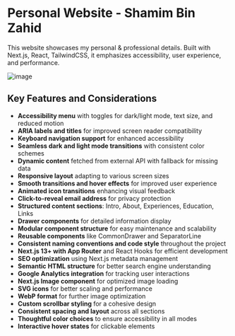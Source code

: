 # Personal Website - Shamim Bin Zahid

This website showcases my personal & professional details. Built with Next.js, React, TailwindCSS, it emphasizes accessibility, user experience, and performance. 

![image](https://github.com/user-attachments/assets/bf2e61fe-e810-40ab-bf3d-2e3bb5c6ce1e)

## Key Features and Considerations
- **Accessibility menu** with toggles for dark/light mode, text size, and reduced motion
- **ARIA labels and titles** for improved screen reader compatibility
- **Keyboard navigation support** for enhanced accessibility
- **Seamless dark and light mode transitions** with consistent color schemes
- **Dynamic content** fetched from external API with fallback for missing data
- **Responsive layout** adapting to various screen sizes
- **Smooth transitions and hover effects** for improved user experience
- **Animated icon transitions** enhancing visual feedback
- **Click-to-reveal email address** for privacy protection
- **Structured content sections**: Intro, About, Experiences, Education, Links
- **Drawer components** for detailed information display
- **Modular component structure** for easy maintenance and scalability
- **Reusable components** like CommonDrawer and SeparatorLine
- **Consistent naming conventions and code style** throughout the project
- **Next.js 13+ with App Router** and React Hooks for efficient development
- **SEO optimization** using Next.js metadata management
- **Semantic HTML structure** for better search engine understanding
- **Google Analytics integration** for tracking user interactions
- **Next.js Image component** for optimized image loading
- **SVG icons** for better scaling and performance
- **WebP format** for further image optimization
- **Custom scrollbar styling** for a cohesive design
- **Consistent spacing and layout** across all sections
- **Thoughtful color choices** to ensure accessibility in all modes
- **Interactive hover states** for clickable elements

